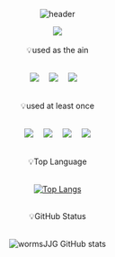 <div align="center">
  
![header](https://capsule-render.vercel.app/api?type=waving&color=auto&height=300&section=header&text=Welcome&fontSize=90&animation=fadeIn&fontAlignY=38&desc=wormsJJG's%20GitHub%20Profile!&descAlignY=51&descAlign=62)      
<div align="center">
  <img src="https://img.shields.io/badge/Tech Stack-000000?style=for-the-badge&logo=Apple&logoColor=white"/>
</div>
<br>
<div align="center">
  💡used as the ain
</div>
<br>
<p align="center">
  <img src="https://img.shields.io/badge/Swift-F05138?style=flat-square&logo=Swift&logoColor=white"/>  
  <img src="https://img.shields.io/badge/Java-007396?style=flat-square&logo=Java&logoColor=white"/> 
  <img src="https://img.shields.io/badge/Oracle-F80000?style=flat-square&logo=Oracle&logoColor=white"/> 
</p>
<br>
<div align="center">
  💡used at least once
</div>
<br>
<p align="center">
  <img src="https://img.shields.io/badge/Python-3776AB?style=flat-square&logo=Python&logoColor=white"/> 
  <img src="https://img.shields.io/badge/HTML5-E34F26?style=flat-square&logo=HTML5&logoColor=white"/> 
  <img src="https://img.shields.io/badge/CSS3-1572B6?style=flat-square&logo=CSS3&logoColor=white"/> 
  <img src="https://img.shields.io/badge/JavaScript-F7DF1E?style=flat-square&logo=JavaScript&logoColor=white"/>
</p>
<br>
<div align="center">
   💡Top Language
</div>
<br>
  
  [![Top Langs](https://github-readme-stats.vercel.app/api/top-langs/?username=wormsJJG&layout=compact&theme=dark)](https://github.com/metleeha)
<br>
<br>
<div align="center">
   💡GitHub Status
</div>
<br>
                                                                                                              
![wormsJJG GitHub stats](https://github-readme-stats.vercel.app/api?username=wormsJJG&show_icons=true&theme=dark)
<br>
</div>
